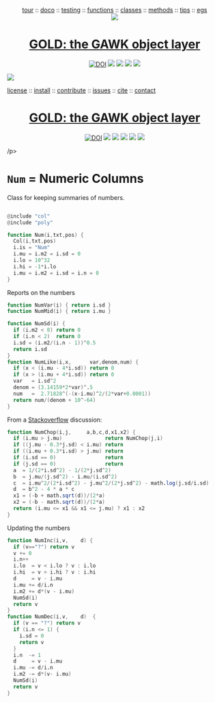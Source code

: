 <a name=top>

<p align=center><a
href="https://github.com/timm/gold/blob/master/doc/01tour.md#top">tour</a> :: <a
href="https://github.com/timm/gold/doc/02doco.md#top">doco</a> :: <a
href="https://github.com/timm/gold/blob/master/doc/03testing.md#top">testing</a> :: <a
href="https://github.com/timm/gold/blob/master/doc/04functions.md#top">functions</a> :: <a
href="https://github.com/timm/gold/blob/master/doc/05classes.md#top">classes</a> :: <a
href="https://github.com/timm/gold/blob/master/doc/06methods.md#top">methods</a> :: <a
href="https://github.com/timm/gold/blob/master/doc/07tips.md#top">tips</a> :: <a
href="https://github.com/timm/gold/blob/master/doc/08examples.md#top">egs</a> <br>
<img src="https://github.com/timm/gold/blob/master/etc/img/coins.png"></p>

<h1 align=center><a href="/README.md#top">GOLD: the GAWK object layer</a></h1>

<p align=center><a 
href="https://doi.org/10.5281/zenodo.3841466"><img 
src="https://zenodo.org/badge/DOI/10.5281/zenodo.3841466.svg" alt="DOI"></a>

<img src="https://img.shields.io/badge/license-mit-red">   
<img src="https://img.shields.io/badge/language-gawk-orange">    
<img src="https://img.shields.io/badge/purpose-ai,se-blueviolet">
<img src="https://img.shields.io/badge/platform-mac,*nux-informational">

<a href="https://travis-ci.org/github/timm/gold"><img 
src="https://travis-ci.org/timm/gold.svg?branch=master"></a> 

<a
href="https://github.com/timm/gold/blob/master/LICENSE.md#top">license</a> :: <a
href="https://github.com/timm/gold/blob/master/INSTALL.md#top">install</a> :: <a
href="https://github.com/timm/gold/blob/master/CODE_OF_CONDUCT.md#top">contribute</a> :: <a
href="https://github.com/timm/gold/issues">issues</a> :: <a
href="https://github.com/timm/gold/blob/master/CITATION.md#top">cite</a> :: <a
href="https://github.com/timm/gold/blob/master/CONTACT.md#top">contact</a>


<h1 align=center><a href="/README.md#top">GOLD: the GAWK object layer</a></h1>
<p align=center><a 
href="https://doi.org/10.5281/zenodo.3841466"><img 
src="https://zenodo.org/badge/DOI/10.5281/zenodo.3841466.svg" alt="DOI"></a>
<img src="https://img.shields.io/badge/license-mit-red">   
<img src="https://img.shields.io/badge/language-gawk-orange">    
<img src="https://img.shields.io/badge/purpose-ai,se-blueviolet">
<img src="https://img.shields.io/badge/platform-mac,*nux-informational">
<a href="https://travis-ci.org/github/timm/gold"><img 
src="https://travis-ci.org/timm/gold.svg?branch=master"></a> <br>

/p>

# `Num` = Numeric Columns

Class for keeping  summaries of numbers.

```awk

@include "col"
@include "poly"

function Num(i,txt,pos) {
  Col(i,txt,pos)
  i.is = "Num"
  i.mu = i.m2 = i.sd = 0
  i.lo = 10^32
  i.hi = -1*i.lo
  i.mu = i.m2 = i.sd = i.n = 0
}
```

Reports on the numbers

```awk
function NumVar(i) { return i.sd }
function NumMid(i) { return i.mu }

function NumSd(i) {
  if (i.m2 < 0) return 0
  if (i.n < 2)  return 0
  i.sd = (i.m2/(i.n - 1))^0.5
  return i.sd
}
function NumLike(i,x,      var,denom,num) {
  if (x < (i.mu - 4*i.sd)) return 0
  if (x > (i.mu + 4*i.sd)) return 0
  var   = i.sd^2
  denom = (3.14159*2*var)^.5
  num   =  2.71828^(-(x-i.mu)^2/(2*var+0.0001))
  return num/(denom + 10^-64)
}
```
From a [Stackoverflow](https://stackoverflow.com/questions/52021422/finding-the-intersection-of-gaussian-distributions)
discussion:
```awk
function NumChop(i,j,     a,b,c,d,x1,x2) {
  if (i.mu > j.mu)              return NumChop(j,i)
  if ((j.mu - 0.3*j.sd) < i.mu) return
  if ((i.mu + 0.3*i.sd) > j.mu) return
  if (i.sd == 0)                return
  if (j.sd == 0)                return
  a  = 1/(2*i.sd^2) - 1/(2*j.sd^2)
  b  = j.mu/(j.sd^2) - i.mu/(i.sd^2)
  c  = i.mu^2/(2*i.sd^2) - j.mu^2/(2*j.sd^2) - math.log(j.sd/i.sd)
  d  = b^2 - 4 * a * c
  x1 = (-b + math.sqrt(d))/(2*a)
  x2 = (-b - math.sqrt(d))/(2*a)
  return (i.mu <= x1 && x1 <= j.mu) ? x1 : x2
} 
```

Updating the numbers

```awk
function NumInc(i,v,    d) {
  if (v=="?") return v
  v += 0
  i.n++
  i.lo  = v < i.lo ? v : i.lo
  i.hi  = v > i.hi ? v : i.hi
  d     = v - i.mu
  i.mu += d/i.n
  i.m2 += d*(v - i.mu)
  NumSd(i)
  return v
}
function NumDec(i,v,    d)  {
  if (v == "?") return v 
  if (i.n <= 1) {
    i.sd = 0
    return v 
  }
  i.n  -= 1
  d     = v - i.mu
  i.mu -= d/i.n
  i.m2 -= d*(v- i.mu)
  NumSd(i)
  return v
}
```
